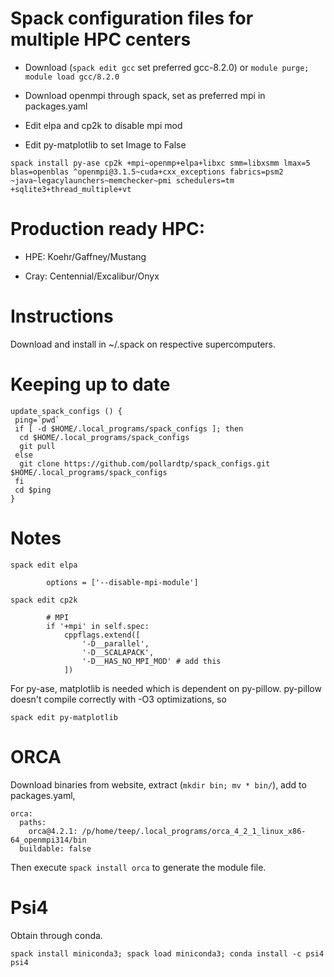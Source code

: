 # Spack configuration files for multiple HPC centers

- Download (```spack edit gcc``` set preferred gcc-8.2.0) or ```module purge; module load gcc/8.2.0```

- Download openmpi through spack, set as preferred mpi in packages.yaml

- Edit elpa and cp2k to disable mpi mod

- Edit py-matplotlib to set Image to False

```spack install py-ase cp2k +mpi~openmp+elpa+libxc smm=libxsmm lmax=5 blas=openblas ^openmpi@3.1.5~cuda+cxx_exceptions fabrics=psm2 ~java~legacylaunchers~memchecker~pmi schedulers=tm +sqlite3+thread_multiple+vt```

# Production ready HPC:
 
 - HPE: Koehr/Gaffney/Mustang

 - Cray: Centennial/Excalibur/Onyx
 
# Instructions

Download and install in ~/.spack on respective supercomputers.

# Keeping up to date

```
update_spack_configs () {
 ping=`pwd`
 if [ -d $HOME/.local_programs/spack_configs ]; then
  cd $HOME/.local_programs/spack_configs
  git pull
 else
  git clone https://github.com/pollardtp/spack_configs.git $HOME/.local_programs/spack_configs
 fi
 cd $ping
}
```

# Notes

```spack edit elpa```

```
        options = ['--disable-mpi-module']
```

```spack edit cp2k```

```
        # MPI
        if '+mpi' in self.spec:
            cppflags.extend([
                '-D__parallel',
                '-D__SCALAPACK',
                '-D__HAS_NO_MPI_MOD' # add this
            ])
```

For py-ase, matplotlib is needed which is dependent on py-pillow. py-pillow doesn't compile correctly with -O3 optimizations, so

```spack edit py-matplotlib```

# ORCA

Download binaries from website, extract (```mkdir bin; mv * bin/```), add to packages.yaml,

```  
orca:
  paths:
    orca@4.2.1: /p/home/teep/.local_programs/orca_4_2_1_linux_x86-64_openmpi314/bin
  buildable: false
```

Then execute ```spack install orca``` to generate the module file.

# Psi4

Obtain through conda.

```spack install miniconda3; spack load miniconda3; conda install -c psi4 psi4```
